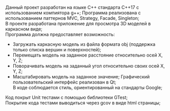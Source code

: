 Данный проект разработан на языке С++ стандарта C++17 с использованием компиятора g++; 
Программа реализована с использованием паттернов MVC, Strategy, Facade, Singleton;  
В проекте разработана приложение для просмотра 3D моделей в каркасном виде;  
Программа должна предоставляет возможность:
 - Загружать каркасную модель из файла формата obj (поддержка только списка вершин и поверхностей);
 - Перемещать модель на заданное расстояние относительно осей X, Y, Z;
 - Поворачивать модель на заданный угол относительно своих осей X, Y, Z;
 - Масштабировать модель на заданное значение;
Графический пользовательский интерфейс реализован в Qt;  
В коде соблюдается стиль, ориентированный на стандарты Google;

Код покрыт Unit тестами c помощью библиотеки GTest;  
Покрытие кода тестами выводиться через gcov в виде html страницы;   